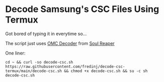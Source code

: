 # Decode Samsung's CSC Files Using Termux

Got bored of typing it in everytime so...

The script just uses [OMC Decoder](https://github.com/soulr344/OMCDecoder) from [Soul Reaper](https://github.com/soulr344)

One liner:


```
cd ~ && curl -so decode-csc.sh https://raw.githubusercontent.com/fredinj/decode-csc-termux/main/decode-csc.sh && chmod +x decode-csc.sh && su -c sh decode-csc.sh
```
